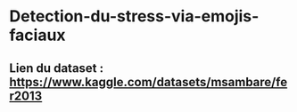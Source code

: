 # Detection-du-stress-via-emojis-faciaux

## Lien du dataset : https://www.kaggle.com/datasets/msambare/fer2013

